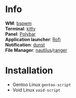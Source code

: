 # Info

**WM**: [bspwm](https://github.com/baskerville/bspwm) <br>
**Terminal**: [kitty](https://github.com/kovidgoyal/kitty) <br>
**Panel**: [Polybar](https://github.com/polybar/polybar) <br>
**Application launcher**: [Rofi](https://github.com/davatorium/rofi) <br>
**Notification**: [dunst](https://github.com/dunst-project/dunst) <br>
**File Manager**: [nautilus](https://github.com/GNOME/nautilus)/[ranger](https://github.com/ranger/ranger) <br>

# Installation

- Gentoo Linux `gentoo-script`
- Void Linux `void-script` 


